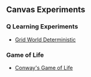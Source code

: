 ## Canvas Experiments
### Q Learning Experiments
* [Grid World Deterministic](https://cdn.rawgit.com/prajwalsouza/QLearning/e8d210c8/Q%20learning%20Grid%20World.html)

### Game of Life
* [Conway's Game of Life](https://cdn.rawgit.com/prajwalsouza/Game-of-Life/dd00aa1d/Game%20of%20Life.html)
